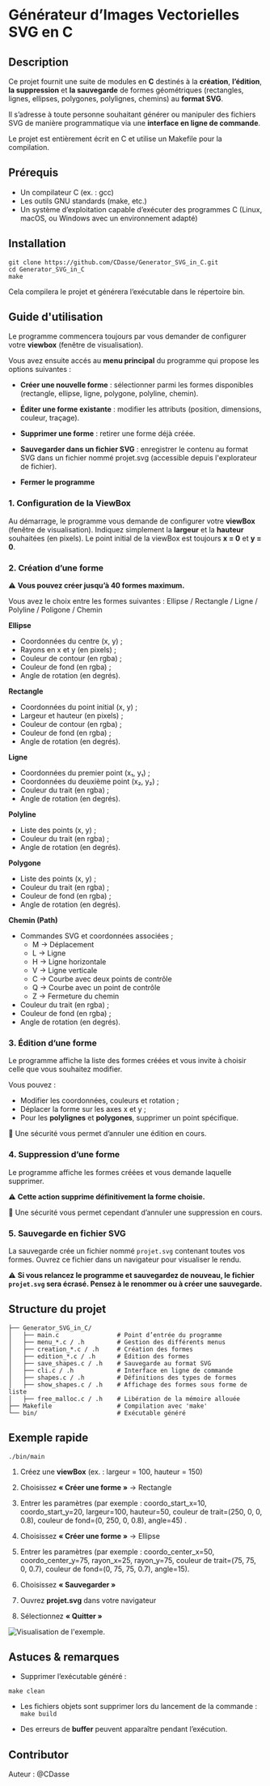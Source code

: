 # Générateur d’Images Vectorielles SVG en C

## Description

Ce projet fournit une suite de modules en **C** destinés à la **création**, **l’édition**, **la suppression** et **la sauvegarde** de formes géométriques (rectangles, lignes, ellipses, polygones, polylignes, chemins) au **format SVG**.

Il s’adresse à toute personne souhaitant générer ou manipuler des fichiers SVG de manière programmatique via une **interface en ligne de commande**.

Le projet est entièrement écrit en C et utilise un Makefile pour la compilation.

## Prérequis

* Un compilateur C (ex. : gcc)
* Les outils GNU standards (make, etc.)
* Un système d’exploitation capable d’exécuter des programmes C
(Linux, macOS, ou Windows avec un environnement adapté)

## Installation

```
git clone https://github.com/CDasse/Generator_SVG_in_C.git
cd Generator_SVG_in_C
make
```
Cela compilera le projet et générera l’exécutable dans le répertoire bin.

## Guide d'utilisation

Le programme commencera toujours par vous demander de configurer votre **viewbox** (fenêtre de visualisation).

Vous avez ensuite accés au **menu principal** du programme qui propose les options suivantes :

* **Créer une nouvelle forme** : sélectionner parmi les formes disponibles (rectangle, ellipse, ligne, polygone, polyline, chemin).

* **Éditer une forme existante** : modifier les attributs (position, dimensions, couleur, traçage).

* **Supprimer une forme** : retirer une forme déjà créée.

* **Sauvegarder dans un fichier SVG** : enregistrer le contenu au format SVG dans un fichier nommé projet.svg (accessible depuis l'explorateur de fichier).

* **Fermer le programme**


### 1. Configuration de la ViewBox

Au démarrage, le programme vous demande de configurer votre **viewBox** (fenêtre de visualisation).
Indiquez simplement la **largeur** et la **hauteur** souhaitées (en pixels).
Le point initial de la viewBox est toujours **x = 0** et **y = 0**.

### 2. Création d’une forme

⚠️ **Vous pouvez créer jusqu’à 40 formes maximum.**

Vous avez le choix entre les formes suivantes : Ellipse / Rectangle / Ligne / Polyline / Poligone / Chemin

**Ellipse**
* Coordonnées du centre (x, y) ;
* Rayons en x et y (en pixels) ;
* Couleur de contour (en rgba) ;
* Couleur de fond (en rgba) ;
* Angle de rotation (en degrés).

**Rectangle**
* Coordonnées du point initial (x, y) ;
* Largeur et hauteur (en pixels) ;
* Couleur de contour (en rgba) ;
* Couleur de fond (en rgba) ;
* Angle de rotation (en degrés).

**Ligne**
* Coordonnées du premier point (x₁, y₁) ;
* Coordonnées du deuxième point (x₂, y₂) ;
* Couleur du trait (en rgba) ;
* Angle de rotation (en degrés).

**Polyline**
* Liste des points (x, y) ;
* Couleur du trait (en rgba) ;
* Angle de rotation (en degrés).

**Polygone**
* Liste des points (x, y) ;
* Couleur du trait (en rgba) ;
* Couleur de fond (en rgba) ;
* Angle de rotation (en degrés).

**Chemin (Path)**
* Commandes SVG et coordonnées associées ;
    * M -> Déplacement
    * L -> Ligne
    * H -> Ligne horizontale
    * V -> Ligne verticale
    * C -> Courbe avec deux points de contrôle
    * Q -> Courbe avec un point de contrôle
    * Z -> Fermeture du chemin
* Couleur du trait (en rgba) ;
* Couleur de fond (en rgba) ;
* Angle de rotation (en degrés).

### 3. Édition d’une forme

Le programme affiche la liste des formes créées et vous invite à choisir celle que vous souhaitez modifier.

Vous pouvez :
* Modifier les coordonnées, couleurs et rotation ;
* Déplacer la forme sur les axes x et y ;
* Pour les **polylignes** et **polygones**, supprimer un point spécifique.

🧭 Une sécurité vous permet d’annuler une édition en cours.

### 4. Suppression d’une forme

Le programme affiche les formes créées et vous demande laquelle supprimer.

⚠️ **Cette action supprime définitivement la forme choisie.**

🧭 Une sécurité vous permet cependant d’annuler une suppression en cours.

### 5. Sauvegarde en fichier SVG

La sauvegarde crée un fichier nommé `projet.svg` contenant toutes vos formes.
Ouvrez ce fichier dans un navigateur pour visualiser le rendu.

⚠️ **Si vous relancez le programme et sauvegardez de nouveau,
le fichier `projet.svg` sera écrasé.
Pensez à le renommer ou à créer une sauvegarde.**

## Structure du projet

```
├── Generator_SVG_in_C/
│   ├── main.c                # Point d’entrée du programme
│   ├── menu_*.c / .h         # Gestion des différents menus
│   ├── creation_*.c / .h     # Création des formes
│   ├── edition_*.c / .h      # Édition des formes
│   ├── save_shapes.c / .h    # Sauvegarde au format SVG
│   ├── cli.c / .h            # Interface en ligne de commande
│   ├── shapes.c / .h         # Définitions des types de formes
│   ├── show_shapes.c / .h    # Affichage des formes sous forme de liste
│   ├── free_malloc.c / .h    # Libération de la mémoire allouée
├── Makefile                  # Compilation avec 'make'
└── bin/                      # Exécutable généré
```

## Exemple rapide

```
./bin/main
```
1. Créez une **viewBox** (ex. : largeur = 100, hauteur = 150)

2. Choisissez **« Créer une forme »** → Rectangle

3. Entrer les paramètres (par exemple : coordo_start_x=10, coordo_start_y=20, largeur=100, hauteur=50, couleur de trait=(250, 0, 0, 0.8), couleur de fond=(0, 250, 0, 0.8), angle=45) .

4. Choisissez **« Créer une forme »** → Ellipse

5. Entrer les paramètres (par exemple : coordo_center_x=50, coordo_center_y=75, rayon_x=25, rayon_y=75, couleur de trait=(75, 75, 0, 0.7), couleur de fond=(0, 75, 75, 0.7), angle=15).

6. Choisissez **« Sauvegarder »**

7. Ouvrez **projet.svg** dans votre navigateur

8. Sélectionnez **« Quitter »**

![Visualisation de l'exemple.](exemple_svg.png "Visualisation de l'exemple.")


## Astuces & remarques

* Supprimer l’exécutable généré :
```
make clean
```

* Les fichiers objets sont supprimer lors du lancement de la commande : ```make build```

* Des erreurs de **buffer** peuvent apparaître pendant l’exécution.


## Contributor

Auteur : @CDasse